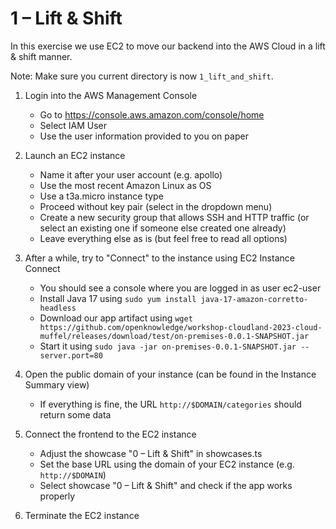 # 1 – Lift & Shift

In this exercise we use EC2 to move our backend into the AWS Cloud in a lift & shift manner.

Note: Make sure you current directory is now `1_lift_and_shift`.

1. Login into the AWS Management Console

    - Go to https://console.aws.amazon.com/console/home
    - Select IAM User
    - Use the user information provided to you on paper

2. Launch an EC2 instance

    - Name it after your user account (e.g. apollo)
    - Use the most recent Amazon Linux as OS
    - Use a t3a.micro instance type
    - Proceed without key pair (select in the dropdown menu)
    - Create a new security group that allows SSH and HTTP traffic (or select an existing one if someone else created one already)
    - Leave everything else as is (but feel free to read all options)

3. After a while, try to "Connect" to the instance using EC2 Instance Connect

    - You should see a console where you are logged in as user ec2-user
    - Install Java 17 using `sudo yum install java-17-amazon-corretto-headless`
    - Download our app artifact using `wget https://github.com/openknowledge/workshop-cloudland-2023-cloud-muffel/releases/download/test/on-premises-0.0.1-SNAPSHOT.jar`
    - Start it using `sudo java -jar on-premises-0.0.1-SNAPSHOT.jar --server.port=80`

4. Open the public domain of your instance (can be found in the Instance Summary view)

    - If everything is fine, the URL `http://$DOMAIN/categories` should return some data

5. Connect the frontend to the EC2 instance

    - Adjust the showcase "0 – Lift & Shift" in showcases.ts
    - Set the base URL using the domain of your EC2 instance (e.g. `http://$DOMAIN`)
    - Select showcase "0 – Lift & Shift" and check if the app works properly

6. Terminate the EC2 instance
